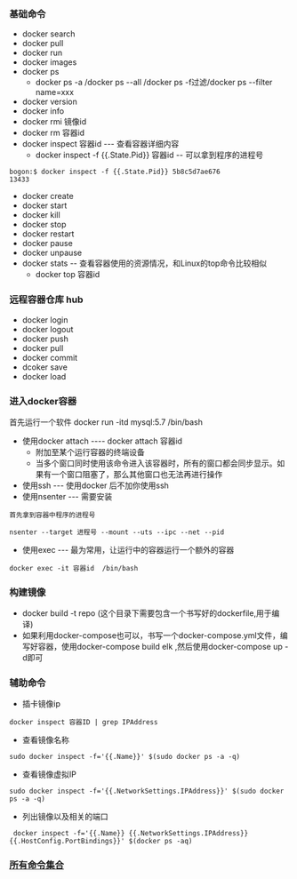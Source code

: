 ### 基础命令
- docker search
- docker pull
- docker run
- docker images
- docker ps
    - docker ps -a /docker ps --all /docker ps -f过滤/docker ps --filter name=xxx
- docker version
- docker info
- docker rmi 镜像id
- docker  rm  容器id
- docker inspect 容器id  --- 查看容器详细内容
    - docker inspect -f {{.State.Pid}} 容器id -- 可以拿到程序的进程号
```text
bogon:$ docker inspect -f {{.State.Pid}} 5b8c5d7ae676
13433
```
- docker create
- docker start
- docker kill
- docker stop
- docker restart
- docker pause
- docker unpause
- docker stats -- 查看容器使用的资源情况，和Linux的top命令比较相似
    - docker top 容器id
    

### 远程容器仓库 hub
- docker login 
- docker logout
- docker push
- docker pull
- docker commit 
- dcoker save
- docker load


### 进入docker容器
首先运行一个软件 docker run -itd mysql:5.7 /bin/bash 
- 使用docker attach ---- docker attach 容器id 
    - 附加至某个运行容器的终端设备
    - 当多个窗口同时使用该命令进入该容器时，所有的窗口都会同步显示。如果有一个窗口阻塞了，那么其他窗口也无法再进行操作
- 使用ssh --- 使用docker 后不加你使用ssh 
- 使用nsenter --- 需要安装
```text
首先拿到容器中程序的进程号

nsenter --target 进程号 --mount --uts --ipc --net --pid  

```
- 使用exec  --- 最为常用，让运行中的容器运行一个额外的容器
```text
docker exec -it 容器id  /bin/bash

```

### 构建镜像
- docker build -t repo (这个目录下需要包含一个书写好的dockerfile,用于编译)
- 如果利用docker-compose也可以，书写一个docker-compose.yml文件，编写好容器，使用docker-compose build elk ,然后使用docker-compose up -d即可


### 辅助命令
- 插卡镜像ip
```text
docker inspect 容器ID | grep IPAddress
```
- 查看镜像名称
```text
sudo docker inspect -f='{{.Name}}' $(sudo docker ps -a -q)
```
- 查看镜像虚拟IP
```text
sudo docker inspect -f='{{.NetworkSettings.IPAddress}}' $(sudo docker ps -a -q)
```
- 列出镜像以及相关的端口
```text
 docker inspect -f='{{.Name}} {{.NetworkSettings.IPAddress}} {{.HostConfig.PortBindings}}' $(docker ps -aq)
```


### [所有命令集合](https://docs.docker.com/engine/reference/commandline/dockerd/)